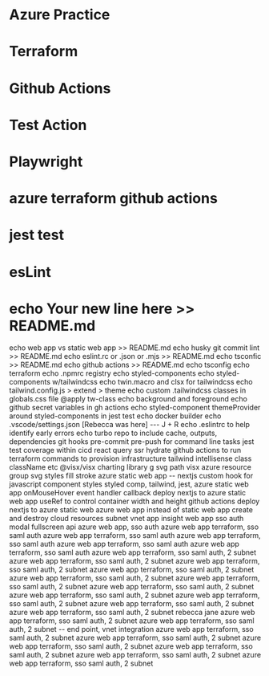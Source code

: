 # Azure Practice
# Terraform
# Github Actions
# Test Action
# Playwright
# azure terraform github actions
# jest test
# esLint
# echo Your new line here >> README.md
echo web app vs static web app >> README.md
echo husky git commit lint >> README.md
echo eslint.rc or .json or .mjs >> README.md
echo tsconfic >> README.md
echo github actions >> README.md
echo tsconfig
echo terraform
echo .npmrc registry
echo styled-components
echo styled-components w/tailwindcss
echo twin.macro and clsx for tailwindcss
echo tailwind.config.js > extend > theme
echo custom .tailwindcss classes in globals.css file @apply tw-class
echo background and foreground
echo github secret variables in gh actions
echo styled-component themeProvider around styled-components in jest test
echo docker builder
echo .vscode/settings.json [Rebecca was here] --- J + R
echo .eslintrc to help identify early errors
echo turbo repo to include cache, outputs, dependencies
git hooks pre-commit pre-push for command line tasks
jest test coverage within cicd
react query ssr hydrate
github actions to run terraform commands to provision infrastructure
tailwind intellisense class className etc
@visx/visx charting library
g svg path visx
azure resource group
svg styles fill stroke
azure static web app -- nextjs
custom hook for javascript component styles
styled comp, tailwind, jest, azure static web app
onMouseHover event handler callback
deploy nextjs to azure static web app
useRef to control container width and height
github actions deploy nextjs to azure static web
azure web app instead of static web app
create and destroy cloud resources subnet vnet app insight web app
sso auth
modal fullscreen api
azure web app, sso auth
azure web app terraform, sso saml auth
azure web app terraform, sso saml auth
azure web app terraform, sso saml auth
azure web app terraform, sso saml auth
azure web app terraform, sso saml auth
azure web app terraform, sso saml auth, 2 subnet
azure web app terraform, sso saml auth, 2 subnet
azure web app terraform, sso saml auth, 2 subnet
azure web app terraform, sso saml auth, 2 subnet
azure web app terraform, sso saml auth, 2 subnet
azure web app terraform, sso saml auth, 2 subnet
azure web app terraform, sso saml auth, 2 subnet
azure web app terraform, sso saml auth, 2 subnet
azure web app terraform, sso saml auth, 2 subnet
azure web app terraform, sso saml auth, 2 subnet
azure web app terraform, sso saml auth, 2 subnet
rebecca jane
azure web app terraform, sso saml auth, 2 subnet
azure web app terraform, sso saml auth, 2 subnet -- end point, vnet integration
azure web app terraform, sso saml auth, 2 subnet
azure web app terraform, sso saml auth, 2 subnet
azure web app terraform, sso saml auth, 2 subnet
azure web app terraform, sso saml auth, 2 subnet
azure web app terraform, sso saml auth, 2 subnet
azure web app terraform, sso saml auth, 2 subnet
